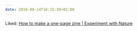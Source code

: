 ```yaml
---
date: 2018-09-14T16:15:50+02:00
---
```


Liked: [How to make a one-page zine | Experiment with Nature](https://experimentwithnature.com/03-found/experiment-with-paper-how-to-make-a-one-page-zine/#.W5s63FKxXx4)
